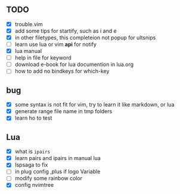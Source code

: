 ## TODO

- [X] trouble.vim
- [X] add some tips for startify, such as i and e
- [X] in other filetypes, this completeion not popup for ultsnips
- [ ] learn use lua or vim **api** for notify
- [X] lua manual
- [ ] help in file for keyword
- [ ] download e-book for lua documention in lua.org
- [ ] how to add no bindkeys for which-key

## bug
- [X] some syntax is not fit for vim, try to learn it like markdown, or lua
- [X] generate range file name in tmp folders
- [X] learn ho to test

## Lua
- [X] what is `ipairs`
- [X] learn pairs and ipairs in manual lua
- [X] lspsaga to fix
- [ ] in plug config ,plus if logo Variable
- [ ] modify some rainbow color
- [X] config nvimtree
